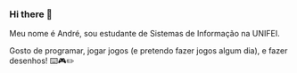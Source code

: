 ### Hi there 👋

Meu nome é André, sou estudante de Sistemas de Informação na UNIFEI.

Gosto de programar, jogar jogos (e pretendo fazer jogos algum dia), e fazer desenhos! ⌨️🎮✏️

<!--
**andreunderstars/andreunderstars** is a ✨ _special_ ✨ repository because its `README.md` (this file) appears on your GitHub profile.

Here are some ideas to get you started:

- 🔭 I’m currently working on ...
- 🌱 I’m currently learning ...
- 👯 I’m looking to collaborate on ...
- 🤔 I’m looking for help with ...
- 💬 Ask me about ...
- 📫 How to reach me: ...
- 😄 Pronouns: ...
- ⚡ Fun fact: ...
-->
